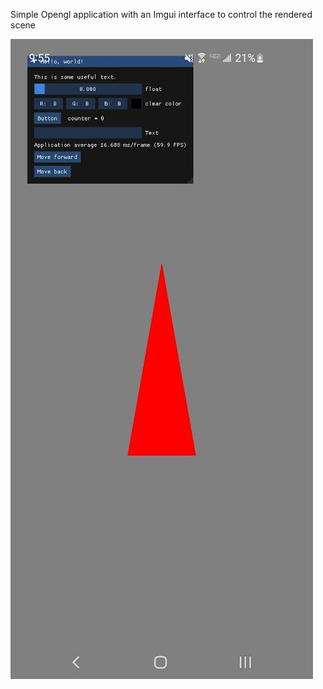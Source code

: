 Simple Opengl application with an Imgui interface to control the rendered scene

![Landscape](ScreenShots/ScreenShot1.png)